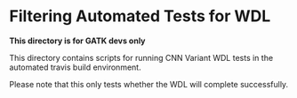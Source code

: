 # Filtering Automated Tests for WDL

**This directory is for GATK devs only**

This directory contains scripts for running CNN Variant WDL tests in the automated travis build environment.

Please note that this only tests whether the WDL will complete successfully.

